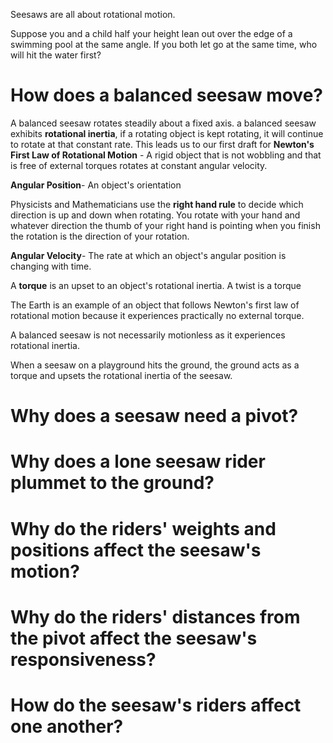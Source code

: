 Seesaws are all about rotational motion.

Suppose you and a child half your height lean out over the edge of a swimming pool at the same angle. If you both let go at the same time, who will
 hit the water first?
 
 # How does a balanced seesaw move?
 
 A balanced seesaw rotates steadily about a fixed axis. a balanced seesaw exhibits **rotational inertia**, if a rotating object is kept rotating, it will 
 continue to rotate at that constant rate. This leads us to our first draft for **Newton's First Law of Rotational Motion** - A rigid object that is not 
 wobbling and that is free of external torques rotates at constant angular velocity.
 
 **Angular Position**- An object's orientation
 
 Physicists and Mathematicians use the **right hand rule** to decide which direction is up and down when rotating. You rotate with your hand 
 and whatever direction the thumb of your right hand is pointing when you finish the rotation is the direction of your rotation.
 
 **Angular Velocity**- The rate at which an object's angular position is changing with time.
 
 A **torque** is an upset to an object's rotational inertia. A twist is a torque
 
 The Earth is an example of an object that follows Newton's first law of rotational motion because it experiences practically no external torque.
 
 A balanced seesaw is not necessarily motionless as it experiences rotational inertia. 
 
 When a seesaw on a playground hits the ground, the ground acts as a torque and upsets the rotational inertia of the seesaw.
 
 # Why does a seesaw need a pivot?
 
 # Why does a lone seesaw rider plummet to the ground?
 
 # Why do the riders' weights and positions affect the seesaw's motion?
 
 # Why do the riders' distances from the pivot affect the seesaw's responsiveness?
 
 # How do the seesaw's riders affect one another? 
 
 
